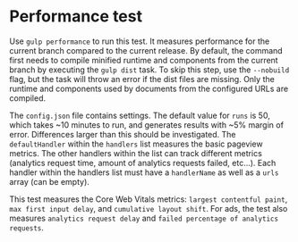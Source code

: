 # Performance test

Use `gulp performance` to run this test. It measures performance for the current branch compared to the current release. By default, the command first needs to compile minified runtime and components from the current branch by executing the `gulp dist` task. To skip this step, use the `--nobuild` flag, but the task will throw an error if the dist files are missing. Only the runtime and components used by documents from the configured URLs are compiled.

The `config.json` file contains settings. The default value for `runs` is 50, which takes ~10 minutes to run, and generates results with ~5% margin of error. Differences larger than this should be investigated. The `defaultHandler` within the `handlers` list measures the basic pageview metrics. The other handlers within the list can track different metrics (analytics request time, amount of analytics requests failed, etc...). Each handler within the handlers list must have a `handlerName` as well as a `urls` array (can be empty).

This test measures the Core Web Vitals metrics: `largest contentful paint`, `max first input delay`, and `cumulative layout shift`. For ads, the test also measures `analytics request delay` and `failed percentage of analytics requests`.
